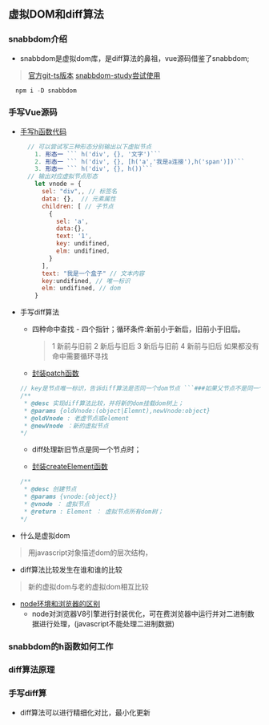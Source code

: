 
## 虚拟DOM和diff算法

  ### snabbdom介绍
  - snabbdom是虚拟dom库，是diff算法的鼻祖，vue源码借鉴了snabbdom;
  > [官方git-ts版本](https://github.com/snabbdom/snabbdom)
  > [snabbdom-study尝试使用](https://github.com/Even8/vue-study/tree/main/vue-origin-study/snabbodm-study)
  ```javascript
    npm i -D snabbdom
  ``` 

  ### 手写Vue源码
  - [手写h函数代码](https://github.com/Even8/vue-study/blob/main/vue-origin-study/write-snabbdom/snabbdom/h.js)
    ```javascript
      // 可以尝试写三种形态分别输出以下虚拟节点
        1. 形态一 ``` h('div', {}, '文字')```
        2. 形态一 ``` h('div', {}, [h('a','我是a连接'),h('span')])```
        3. 形态一 ``` h('div', {}, h())```
      // 输出对应虚拟节点形态
        let vnode = {
          sel: "div",, // 标签名
          data: {},  // 元素属性
          children: [ // 子节点
            {
              sel: 'a',
              data:{},
              text: '1',
              key: undifined,
              elm: undifined,
            }
          ], 
          text: "我是一个盒子" // 文本内容
          key:undifined, // 唯一标识
          elm: undifined, // dom
        }
      ```
  - 手写diff算法
    - 四种命中查找 - 四个指针；循环条件:新前小于新后，旧前小于旧后。
      > 1 新前与旧前
      > 2 新后与旧后
      > 3 新后与旧前
      > 4 新前与旧后
      > 如果都没有命中需要循环寻找
    - [封装patch函数](https://github.com/Even8/vue-study/blob/main/vue-origin-study/write-snabbdom/snabbdom/patch.js)
    ```javascript
    // key是节点唯一标识，告诉diff算法是否同一个dom节点 ```###如果父节点不是同一个节点，无论key变没变，都会暴力拆除所有子元素```
    /**
     * @desc 实现diff算法比较，并将新的dom挂载dom树上；
     * @params {oldVnode:(object|Elemnt),newVnode:object}
     * @oldVnode : 老虚节点或element
     * @newVnode ：新的虚拟节点
    */

    ```
      - diff处理新旧节点是同一个节点时；
      
    - [封装createElement函数](https://github.com/Even8/vue-study/blob/main/vue-origin-study/write-snabbdom/snabbdom/patch.js)
    ```javascript
    /**
     * @desc 创建节点
     * @params {vnode:{object}}
     * @vnode ： 虚拟节点
     * @return : Element ： 虚拟节点所有dom树；
    */
    ```



  - 什么是虚拟dom
  > 用javascript对象描述dom的层次结构，
  - diff算法比较发生在谁和谁的比较
  > 新的虚拟dom与老的虚拟dom相互比较



  - [node环境和浏览器的区别](https://www.cnblogs.com/webARM/p/5004595.html)
    - node对浏览器V8引擎进行封装优化，可在费浏览器中运行并对二进制数据进行处理，(javascript不能处理二进制数据)
  
  ### snabbdom的h函数如何工作
  ### diff算法原理
  ### 手写diff算
  - diff算法可以进行精细化对比，最小化更新